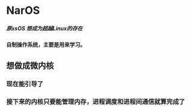 # NarOS
##### 原xsOS 想成为超越Linux的存在
#### 自制操作系统，主要是用来学习。
## 想做成微内核
### 现在能引导了
### 接下来的内核只要能管理内存，进程调度和进程间通信就算完成了

